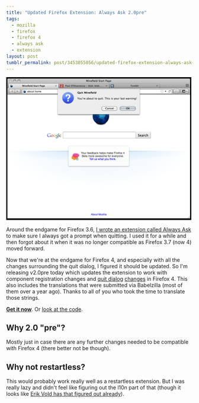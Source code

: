 ```yaml
---
title: "Updated Firefox Extension: Always Ask 2.0pre"
tags:
  - mozilla
  - firefox
  - firefox 4
  - always ask
  - extension
layout: post
tumblr_permalink: post/3453055056/updated-firefox-extension-always-ask-2-0pre
---
```


![](/img/posts/always-ask-2.0pre.png "The dialog that Always Ask shows when it has determined Firefox will quit without prompting")

Around the endgame for Firefox 3.6, [I wrote an extension called Always Ask](/posts/just-released-always-ask) to make sure I always got a prompt when quitting. I used it for a while and then forgot about it when it was no longer compatible as Firefox 3.7 (now 4) moved forward.

Now that we're at the endgame for Firefox 4, and especially with all the changes surrounding the quit dialog, I figured it should be updated. So I'm releasing v2.0pre today which updates the extension to work with component registration changes and [quit dialog](/posts/just-quit-it) [changes](/posts/about-that-quit-dialog) in Firefox 4. This also includes the translations that were submitted via Babelzilla (most of them over a year ago). Thanks to all of you who took the time to translate those strings.

**[Get it now](https://addons.mozilla.org/en-US/firefox/addon/always-ask/)**. Or [look at the code](https://github.com/zpao/alwaysAsk).

## Why 2.0 "pre"?
Mostly just in case there are any further changes needed to be compatible with Firefox 4 (there better not be though).

## Why not restartless?
This would probably work really well as a restartless extension. But I was really lazy and didn't feel like figuring out the l10n part of that (though it looks like [Erik Vold has that figured out already](http://erikvold.com/blog/index.cfm/2011/2/18/restartless-firefox-addons-part-4-localization-l10n)).

